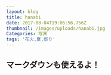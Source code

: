 ```yaml
---
layout: blog
title: hanabi
date: 2017-08-04T19:06:56.756Z
thumbnail: /images/uploads/hanabi.jpg
Categories: 写真
tags: '花火,夏,祭り'
---
```

## マークダウンも使えるよ！
